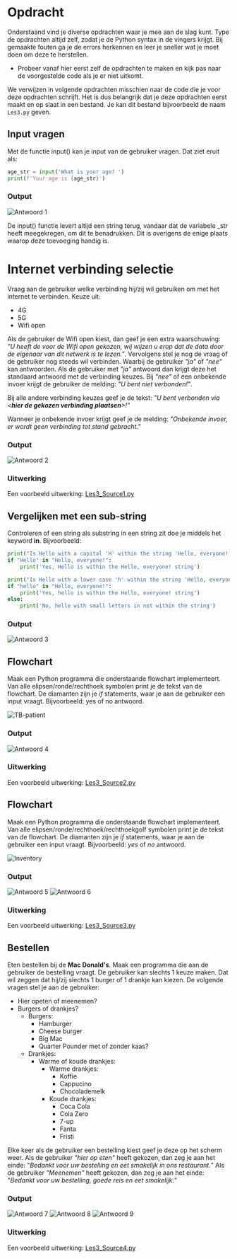 # Opdracht
Onderstaand vind je diverse opdrachten waar je mee aan de slag kunt. Type de opdrachten altijd zelf, zodat je de Python syntax in de vingers krijgt. Bij gemaakte fouten ga je de errors herkennen en leer je sneller wat je moet doen om deze te herstellen.

* Probeer vanaf hier eerst zelf de opdrachten te maken en kijk pas naar de voorgestelde code als je er niet uitkomt.

We verwijzen in volgende opdrachten misschien naar de code die je voor deze opdrachten schrijft. Het is dus belangrijk dat je deze opdrachten eerst maakt en op slaat in een bestand. Je kan dit bestand bijvoorbeeld de naam `Les3.py` geven. 

## Input vragen
Met de functie input() kan je input van de gebruiker vragen. Dat ziet eruit als:

```python
age_str = input('What is your age? ')
print(f'Your age is {age_str}')

```

### Output
![Antwoord 1](./Images/Les3-Antwoord_1.png)


De input() functie levert altijd een string terug, vandaar dat de variabele _str heeft meegekregen, om dit te benadrukken. Dit is overigens de enige plaats waarop deze toevoeging handig is.


# Internet verbinding selectie
Vraag aan de gebruiker welke verbinding hij/zij wil gebruiken om met het internet te verbinden. Keuze uit:
- 4G
- 5G
- Wifi open

Als de gebruiker de Wifi open kiest, dan geef je een extra waarschuwing:
*"U heeft de voor de Wifi open gekozen, wij wijzen u erop dat de data door de eigenaar van dit netwerk is te lezen."*. Vervolgens stel je nog de vraag of de gebruiker nog steeds wil verbinden. Waarbij de gebruiker *"ja"* of *"nee"* kan antwoorden. Als de gebruiker met *"ja"* antwoord dan krijgt deze het standaard antwoord met de verbinding keuzes. Bij *"nee"* of een onbekende invoer krijgt de gebruiker de melding: *"U bent niet verbonden!"*.

Bij alle andere verbinding keuzes geef je de tekst: *"U bent verbonden via \<**hier de gekozen verbinding plaatsen**>!"*

Wanneer je onbekende invoer krijgt geef je de melding: *"Onbekende invoer, er wordt geen verbinding tot stand gebracht."*


### Output
![Antwoord 2](./Images/Les3-Antwoord_2.png)

### Uitwerking
Een voorbeeld uitwerking: [Les3_Source1.py](Uitwerkingen%2FLes3_Source1.py)


## Vergelijken met een sub-string
Controleren of een string als substring in een string zit doe je middels het keyword **in**. Bijvoorbeeld:

```python
print("Is Hello with a capital 'H' within the string 'Hello, everyone!'")
if "Hello" in "Hello, everyone!":
    print('Yes, Hello is within the Hello, everyone! string')

print("Is Hello with a lower case 'h' within the string 'Hello, everyone!'")
if "hello" in "Hello, everyone!":
    print('Yes, hello is within the Hello, everyone! string')
else:
    print('No, hello with small letters in not within the string')

```

### Output
![Antwoord 3](./Images/Les3-Antwoord_3.png)


## Flowchart
Maak een Python programma die onderstaande flowchart implementeert.
Van alle elipsen/ronde/rechthoek symbolen print je de tekst van de flowchart. De diamanten zijn je *if* statements, waar je aan de gebruiker een input vraagt. Bijvoorbeeld: yes of no antwoord.

![TB-patient](./Images/tb-diagnosis.png)

### Output
![Antwoord 4](./Images/Les3-Antwoord_4.png)

### Uitwerking
Een voorbeeld uitwerking: [Les3_Source2.py](Uitwerkingen%2FLes3_Source2.py)

## Flowchart
Maak een Python programma die onderstaande flowchart implementeert.
Van alle elipsen/ronde/rechthoek/rechthoekgolf symbolen print je de tekst van de flowchart. De diamanten zijn je *if* statements, waar je aan de gebruiker een input vraagt. Bijvoorbeeld: *yes* of *no* antwoord.

![Inventory](./Images/inventory-process-chart.png)

### Output
![Antwoord 5](./Images/Les3-Antwoord_5.png)
![Antwoord 6](./Images/Les3-Antwoord_6.png)

### Uitwerking
Een voorbeeld uitwerking: [Les3_Source3.py](Uitwerkingen%2FLes3_Source3.py)

## Bestellen
Eten bestellen bij de **Mac Donald's**.
Maak een programma die aan de gebruiker de bestelling vraagt. De gebruiker kan slechts 1 keuze maken. Dat wil zeggen dat hij/zij slechts 1 burger of 1 drankje kan kiezen. 
De volgende vragen stel je aan de gebruiker:
- Hier opeten of meenemen?
- Burgers of drankjes?
    - Burgers:
        - Hamburger
        - Cheese burger
        - Big Mac
        - Quarter Pounder met of zonder kaas?
    - Drankjes:
        - Warme of koude drankjes:
            - Warme drankjes:
                - Koffie
                - Cappucino
                - Chocolademelk
            - Koude drankjes:
                - Coca Cola
                - Cola Zero
                - 7-up
                - Fanta
                - Fristi

Elke keer als de gebruiker een bestelling kiest geef je deze op het scherm weer.
Als de gebruiker *"hier op eten"* heeft gekozen, dan zeg je aan het einde: "*Bedankt voor uw bestelling en eet smakelijk in ons restaurant.*"
Als de gebruiker *"Meenemen"* heeft gekozen, dan zeg je aan het einde: "*Bedankt voor uw bestelling, goede reis en eet smakelijk.*"

### Output
![Antwoord 7](./Images/Les3-Antwoord_7.png)
![Antwoord 8](./Images/Les3-Antwoord_8.png)
![Antwoord 9](./Images/Les3-Antwoord_9.png)

### Uitwerking
Een voorbeeld uitwerking: [Les3_Source4.py](Uitwerkingen%2FLes3_Source4.py)